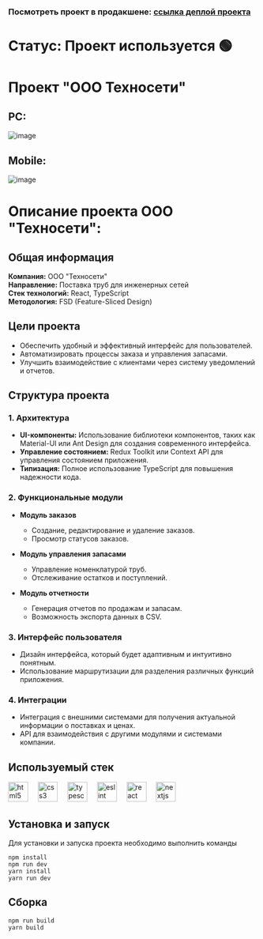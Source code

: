 ### Посмотреть проект в продакшене: [ссылка деплой проекта](https://technoseti.ru/)

# Статус: Проект используется 🟢

# Проект "ООО Техносети"

## PC:

![image](https://github.com/user-attachments/assets/73156d29-55b9-43a8-aae8-e6cfdf97395a)

## Mobile:

![image](https://github.com/user-attachments/assets/a097f357-4b0a-4236-af11-36987fea0633)

# Описание проекта ООО "Техносети":

## Общая информация

**Компания:** ООО "Техносети"  
**Направление:** Поставка труб для инженерных сетей  
**Стек технологий:** React, TypeScript  
**Методология:** FSD (Feature-Sliced Design)

## Цели проекта

- Обеспечить удобный и эффективный интерфейс для пользователей.
- Автоматизировать процессы заказа и управления запасами.
- Улучшить взаимодействие с клиентами через систему уведомлений и отчетов.

## Структура проекта

### 1. Архитектура

- **UI-компоненты:** Использование библиотеки компонентов, таких как Material-UI или Ant Design для создания современного интерфейса.
- **Управление состоянием:** Redux Toolkit или Context API для управления состоянием приложения.
- **Типизация:** Полное использование TypeScript для повышения надежности кода.

### 2. Функциональные модули

- **Модуль заказов**
  - Создание, редактирование и удаление заказов.
  - Просмотр статусов заказов.
- **Модуль управления запасами**

  - Управление номенклатурой труб.
  - Отслеживание остатков и поступлений.

- **Модуль отчетности**
  - Генерация отчетов по продажам и запасам.
  - Возможность экспорта данных в CSV.

### 3. Интерфейс пользователя

- Дизайн интерфейса, который будет адаптивным и интуитивно понятным.
- Использование маршрутизации для разделения различных функций приложения.

### 4. Интеграции

- Интеграция с внешними системами для получения актуальной информации о поставках и ценах.
- API для взаимодействия с другими модулями и системами компании.

## Используемый стек

<div align="left">
  <img src="https://cdn.jsdelivr.net/gh/devicons/devicon/icons/html5/html5-original.svg" height="40" alt="html5 logo"  />
  <img width="12" />
  <img src="https://cdn.jsdelivr.net/gh/devicons/devicon/icons/css3/css3-original.svg" height="40" alt="css3 logo"  />
  <img width="12" />
  <img src="https://cdn.jsdelivr.net/gh/devicons/devicon/icons/typescript/typescript-original.svg" height="40" alt="typescript logo"  />
  <img width="12" />
  <img src="https://cdn.jsdelivr.net/gh/devicons/devicon/icons/eslint/eslint-original.svg" height="40" alt="eslint logo"  />
  <img width="12" />
  <img src="https://cdn.jsdelivr.net/gh/devicons/devicon/icons/react/react-original.svg" height="40" alt="react logo"  />
  <img width="12" />
    <img src="https://cdn.jsdelivr.net/gh/devicons/devicon/icons/nextjs/nextjs-original.svg" height="40" alt="nextjs logo"  />
  <img width="12" />
  
</div>

## Установка и запуск

Для установки и запуска проекта необходимо выполнить команды

```
npm install
npm run dev
yarn install
yarn run dev
```

## Сборка

```
npm run build
yarn build
```
